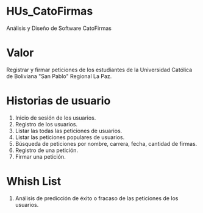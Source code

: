 # HUs_CatoFirmas

Análisis y Diseño de Software CatoFirmas

# Valor

Registrar y firmar peticiones de los estudiantes de la Universidad Católica de Boliviana "San Pablo" Regional La Paz.

# Historias de usuario

1. Inicio de sesión de los usuarios.
2. Registro de los usuarios.
3. Listar las todas las peticiones de usuarios.
4. Listar las peticiones populares de usuarios.
5. Búsqueda de peticiones por nombre, carrera, fecha, cantidad de firmas.
6. Registro de una petición.
7. Firmar una petición.

# Whish List

1. Análisis de predicción de éxito o fracaso de las peticiones de los usuarios.

